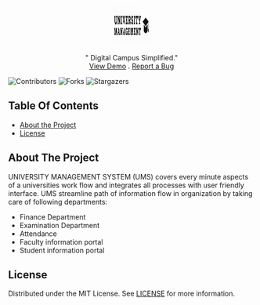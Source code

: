 <br/>
<p align="center">
  <a href="https://github.com/swasthishettyy/University-Management-System">
    <img src="images/company_logo.png" alt="Logo" width="80" height="80">
  </a>
  <p align="center">
    " Digital Campus Simplified."
    <br/>
    <a href="https://drive.google.com/file/d/1k35T2plLICuuwJIJoQ_r9BUdfotTNSuZ/view?usp=drive_link">View Demo</a>
    .
    <a href="https://github.com/swasthishettyy/University-Management-System">Report a Bug</a>
  </p>
</p>

![Contributors](https://img.shields.io/github/contributors/swasthishettyy/University-Management-System?color=dark-green) ![Forks](https://img.shields.io/github/forks/swasthishettyy/University-Management-System?style=social) ![Stargazers](https://img.shields.io/github/stars/swasthishettyy/University-Management-System?style=social) 

## Table Of Contents
* [About the Project](#about-the-project)
* [License](#license)

## About The Project
UNIVERSITY MANAGEMENT SYSTEM (UMS) covers every minute aspects of a universities work flow and integrates all processes with user friendly interface. UMS streamline path of information flow in organization by taking care of following departments:
- Finance Department
- Examination Department
- Attendance
- Faculty information portal
- Student information portal

## License
Distributed under the MIT License. See [LICENSE](https://github.com/Shivanaik11/PARKEASE/blob/main/LICENSE.md) for more information.




